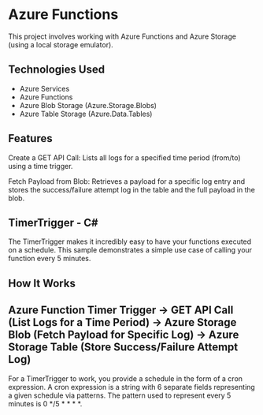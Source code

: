 # Azure Functions
This project involves working with Azure Functions and Azure Storage (using a local storage emulator).

## Technologies Used
- Azure Services
- Azure Functions
- Azure Blob Storage (Azure.Storage.Blobs)
- Azure Table Storage (Azure.Data.Tables)

## Features
Create a GET API Call: Lists all logs for a specified time period (from/to) using a time trigger.

Fetch Payload from Blob: Retrieves a payload for a specific log entry and stores the success/failure attempt log in the table and the full payload in the blob.

## TimerTrigger - C#
The TimerTrigger makes it incredibly easy to have your functions executed on a schedule. This sample demonstrates a simple use case of calling your function every 5 minutes.

## How It Works
## Azure Function Timer Trigger → GET API Call (List Logs for a Time Period) → Azure Storage Blob (Fetch Payload for Specific Log) → Azure Storage Table (Store Success/Failure Attempt Log)
For a TimerTrigger to work, you provide a schedule in the form of a cron expression. A cron expression is a string with 6 separate fields representing a given schedule via patterns. The pattern used to represent every 5 minutes is 0 */5 * * * *. 

